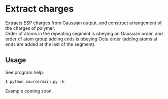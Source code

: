 # Extract charges
Extracts ESP charges from Gaussian output, and construct arrangement of the charges of polymer.  
Order of atoms in the repeating segment is obeying on Gaussian order, and order of atom group adding ends is obeying Octa order (adding atoms at ends are added at the last of the segment).  

## Usage
See program help:

    $ python source/main.py -h

Example coming soon.
